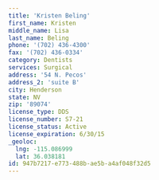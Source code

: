 ```yaml
---
title: 'Kristen Beling'
first_name: Kristen
middle_name: Lisa
last_name: Beling
phone: '(702) 436-4300'
fax: '(702) 436-0334'
category: Dentists
services: Surgical
address: '54 N. Pecos'
address_2: 'suite B'
city: Henderson
state: NV
zip: '89074'
license_type: DDS
license_number: S7-21
license_status: Active
license_expiration: 6/30/15
_geoloc:
  lng: -115.086999
  lat: 36.038181
id: 947b7217-e773-488b-ae5b-a4af048f32d5
---
```

